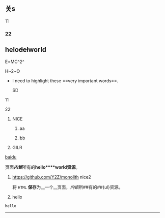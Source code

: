 ## 关s

11

### 22





## helo~~del~~world

E=MC^2^

H~2~O
* I need to highlight these ==very important words==.

  SD

11

22

1. NICE
   1. aa

   2. bb

2. GILR


[baidu](https://baidu.com)

页面***内嵌***所有的**hello****world资源**。

1. https://github.com/Y2Z/monolith
    nice2

    将 `HTML` **保存**为__一个__页面，*内嵌*所##有的##{ul}资源。

2. hello

```
hello
```

---
